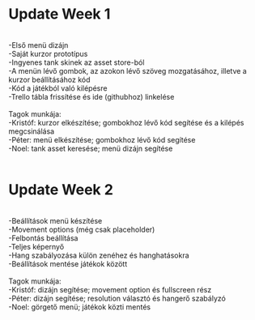<h1>Update Week 1</h1> <br>
-Első menü dizájn <br>
-Saját kurzor prototípus <br>
-Ingyenes tank skinek az asset store-ból <br>
-A menün lévő gombok, az azokon lévő szöveg mozgatásához, illetve a kurzor beállításához kód  <br>
-Kód a játékból való kilépésre <br>
-Trello tábla frissítése és ide (githubhoz) linkelése <br>

<br>
Tagok munkája: <br>
-Kristóf: kurzor elkészítése; gombokhoz lévő kód segítése és a kilépés megcsinálása <br>
-Péter: menü elkészítése; gombokhoz lévő kód segítése <br>
-Noel: tank asset keresése; menü dizájn segítése <br>

 <br>
<h1>Update Week 2</h1> <br>
-Beállítások menü készítése <br>
-Movement options (még csak placeholder) <br>
-Felbontás beállítása <br>
-Teljes képernyő  <br>
-Hang szabályozása külön zenéhez és hanghatásokra <br>
-Beállítások mentése játékok között <br>

 <br>
Tagok munkája: <br>
-Kristóf: dizájn segítése; movement option és fullscreen rész <br>
-Péter: dizájn segítése; resolution választó és hangerő szabályzó <br>
-Noel: görgető menü; játékok közti mentés <br>

 <br>
